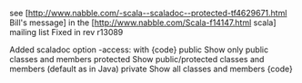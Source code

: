 see [http://www.nabble.com/-scala--scaladoc--protected-tf4629671.html Bill's message] in the [http://www.nabble.com/Scala-f14147.html scala] mailing list
Fixed in rev r13089

Added scaladoc option -access:<value> with
{code}
  public     Show only public classes and members
  protected  Show public/protected classes and members (default as in Java)
  private    Show all classes and members
{code}



